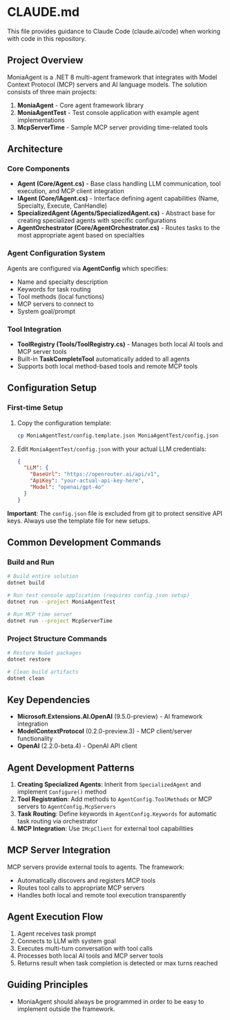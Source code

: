 # CLAUDE.md

This file provides guidance to Claude Code (claude.ai/code) when working with code in this repository.

## Project Overview

MoniaAgent is a .NET 8 multi-agent framework that integrates with Model Context Protocol (MCP) servers and AI language models. The solution consists of three main projects:

1. **MoniaAgent** - Core agent framework library
2. **MoniaAgentTest** - Test console application with example agent implementations
3. **McpServerTime** - Sample MCP server providing time-related tools

## Architecture

### Core Components

- **Agent (Core/Agent.cs)** - Base class handling LLM communication, tool execution, and MCP client integration
- **IAgent (Core/IAgent.cs)** - Interface defining agent capabilities (Name, Specialty, Execute, CanHandle)
- **SpecializedAgent (Agents/SpecializedAgent.cs)** - Abstract base for creating specialized agents with specific configurations
- **AgentOrchestrator (Core/AgentOrchestrator.cs)** - Routes tasks to the most appropriate agent based on specialties

### Agent Configuration System

Agents are configured via **AgentConfig** which specifies:
- Name and specialty description
- Keywords for task routing
- Tool methods (local functions)
- MCP servers to connect to
- System goal/prompt

### Tool Integration

- **ToolRegistry (Tools/ToolRegistry.cs)** - Manages both local AI tools and MCP server tools
- Built-in **TaskCompleteTool** automatically added to all agents
- Supports both local method-based tools and remote MCP tools

## Configuration Setup

### First-time Setup
1. Copy the configuration template:
   ```bash
   cp MoniaAgentTest/config.template.json MoniaAgentTest/config.json
   ```
2. Edit `MoniaAgentTest/config.json` with your actual LLM credentials:
   ```json
   {
     "LLM": {
       "BaseUrl": "https://openrouter.ai/api/v1",
       "ApiKey": "your-actual-api-key-here",
       "Model": "openai/gpt-4o"
     }
   }
   ```

**Important**: The `config.json` file is excluded from git to protect sensitive API keys. Always use the template file for new setups.

## Common Development Commands

### Build and Run
```bash
# Build entire solution
dotnet build

# Run test console application (requires config.json setup)
dotnet run --project MoniaAgentTest

# Run MCP time server
dotnet run --project McpServerTime
```

### Project Structure Commands
```bash
# Restore NuGet packages
dotnet restore

# Clean build artifacts
dotnet clean
```

## Key Dependencies

- **Microsoft.Extensions.AI.OpenAI** (9.5.0-preview) - AI framework integration
- **ModelContextProtocol** (0.2.0-preview.3) - MCP client/server functionality
- **OpenAI** (2.2.0-beta.4) - OpenAI API client

## Agent Development Patterns

1. **Creating Specialized Agents**: Inherit from `SpecializedAgent` and implement `Configure()` method
2. **Tool Registration**: Add methods to `AgentConfig.ToolMethods` or MCP servers to `AgentConfig.McpServers`
3. **Task Routing**: Define keywords in `AgentConfig.Keywords` for automatic task routing via orchestrator
4. **MCP Integration**: Use `IMcpClient` for external tool capabilities

## MCP Server Integration

MCP servers provide external tools to agents. The framework:
- Automatically discovers and registers MCP tools
- Routes tool calls to appropriate MCP servers
- Handles both local and remote tool execution transparently

## Agent Execution Flow

1. Agent receives task prompt
2. Connects to LLM with system goal
3. Executes multi-turn conversation with tool calls
4. Processes both local AI tools and MCP server tools
5. Returns result when task completion is detected or max turns reached

## Guiding Principles

- MoniaAgent should always be programmed in order to be easy to implement outside the framework.